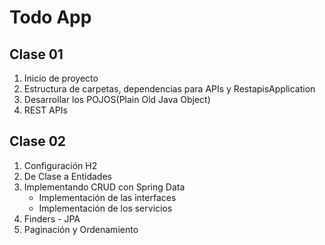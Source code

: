 # Todo App 

## Clase 01
1. Inicio de proyecto
2. Estructura de carpetas, dependencias para APIs y RestapisApplication
3. Desarrollar los POJOS(Plain Old Java Object)
4. REST APIs

## Clase 02
1. Configuración H2
2. De Clase a Entidades
3. Implementando CRUD con Spring Data 
   - Implementación de las interfaces
   - Implementación de los servicios
5. Finders - JPA
6. Paginación y Ordenamiento